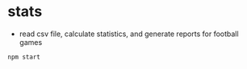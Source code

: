 # stats

- read csv file, calculate statistics, and generate reports for football games

```bash
npm start
```
